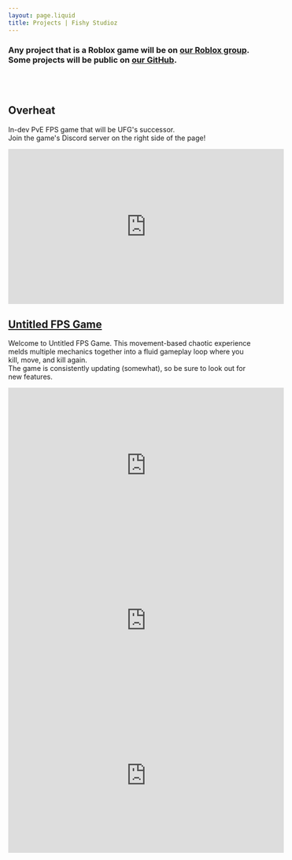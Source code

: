 ```yaml
---
layout: page.liquid
title: Projects | Fishy Studioz
---
```


### Any project that is a Roblox game will be on [our Roblox group](https://www.roblox.com/groups/5684670). Some projects will be public on [our GitHub](https://www.github.com/fishy-studioz).

<br><br>
## Overheat
In-dev PvE FPS game that will be UFG's successor.<br>
Join the game's Discord server on the right side of the page!<br>
<iframe width="560" height="315" src="https://www.youtube.com/embed/qobhXdgRvGo?si=gvjeOvfVlnOTpzjE" title="YouTube video player" frameborder="0" allow="accelerometer; autoplay; clipboard-write; encrypted-media; gyroscope; picture-in-picture; web-share" referrerpolicy="strict-origin-when-cross-origin" allowfullscreen></iframe><br>

## [Untitled FPS Game](https://www.roblox.com/games/9541558008)
Welcome to Untitled FPS Game. This movement-based chaotic experience melds multiple mechanics together into a fluid gameplay loop where you kill, move, and kill again.<br>
The game is consistently updating (somewhat), so be sure to look out for new features.
<iframe width="560" height="315" src="https://www.youtube.com/embed/w5snscTV9Jo?si=xa40DuyVc5KQfnO5" title="YouTube video player" frameborder="0" allow="accelerometer; autoplay; clipboard-write; encrypted-media; gyroscope; picture-in-picture; web-share" referrerpolicy="strict-origin-when-cross-origin" allowfullscreen></iframe><br>
<iframe width="560" height="315" src="https://www.youtube.com/embed/-Ak9i4CH4yo?si=azyIl0sT2cSpKrqd" title="YouTube video player" frameborder="0" allow="accelerometer; autoplay; clipboard-write; encrypted-media; gyroscope; picture-in-picture; web-share" referrerpolicy="strict-origin-when-cross-origin" allowfullscreen></iframe><br>
<iframe width="560" height="315" src="https://www.youtube.com/embed/odj9vMEYlFE?si=fnFKjUosQuiQOafM" title="YouTube video player" frameborder="0" allow="accelerometer; autoplay; clipboard-write; encrypted-media; gyroscope; picture-in-picture; web-share" referrerpolicy="strict-origin-when-cross-origin" allowfullscreen></iframe><br><br><br><br>